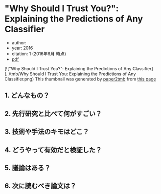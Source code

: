 # "Why Should I Trust You?": Explaining the Predictions of Any Classifier
- author:
- year: 2016
- citation: 1 (2016年6月 時点)
- [pdf](http://arxiv.org/pdf/1602.04938)

[!["Why Should I Trust You?": Explaining the Predictions of Any Classifier](../tmb/Why Should I Trust You: Explaining the Predictions of Any Classifier.png)
This thumbnail was generated by [paper2tmb](https://github.com/sotetsuk/paper2tmb) from [this page](http://arxiv.org/pdf/1602.04938)

## 1. どんなもの？
## 2. 先行研究と比べて何がすごい？
## 3. 技術や手法のキモはどこ？
## 4. どうやって有効だと検証した？
## 5. 議論はある？
## 6. 次に読むべき論文は？
